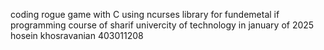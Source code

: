 coding rogue game with C using ncurses library for fundemetal if programming course of sharif univercity of technology in
january of 2025 hosein khosravanian 403011208
